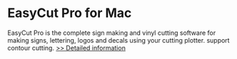 # EasyCut Pro for Mac
EasyCut Pro is the complete sign making and vinyl cutting software for making signs, lettering, logos and decals using your cutting plotter. support contour cutting.
[>> Detailed information](https://secure.shareit.com/shareit/product.html?productid=300877198&affiliateid=200057808)